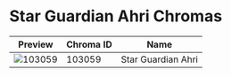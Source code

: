 # Star Guardian Ahri Chromas



| Preview | Chroma ID | Name |
|---------|-----------|------|
| ![103059](https://raw.communitydragon.org/latest/plugins/rcp-be-lol-game-data/global/default/v1/champion-chroma-images/103/103059.png) | 103059 | Star Guardian Ahri |